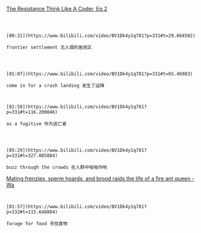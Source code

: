 [The Resistance Think Like A Coder, Ep 2](https://www.bilibili.com/video/BV1Dk4y1q781?p=331)


```ad-note



[00:31](https://www.bilibili.com/video/BV1Dk4y1q781?p=331#t=29.664502)

frontier settlement 无人烟的居民区 


```

```ad-note


[01:07](https://www.bilibili.com/video/BV1Dk4y1q781?p=331#t=65.46983)

come in for a crash landing 发生了迫降

```

```ad-note


[01:58](https://www.bilibili.com/video/BV1Dk4y1q781?p=331#t=116.200046)

as a fugitive 作为逃亡者

```

```ad-note



[05:29](https://www.bilibili.com/video/BV1Dk4y1q781?p=331#t=327.085884)

buzz through the crowds 在人群中嗡嗡作响

```


[Mating frenzies, sperm hoards, and brood raids the life of a fire ant queen - Wa](https://www.bilibili.com/video/BV1Dk4y1q781?p=332)

```ad-note


[01:57](https://www.bilibili.com/video/BV1Dk4y1q781?p=332#t=115.648804)

forage for food 寻找食物

```